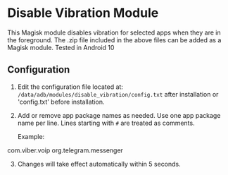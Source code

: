 # Disable Vibration Module

This Magisk module disables vibration for selected apps when they are in the foreground.
The .zip file included in the above files can be added as a Magisk module. 
Tested in Android 10


## Configuration

1. Edit the configuration file located at:
   `/data/adb/modules/disable_vibration/config.txt` after installation or 'config.txt' before installation.

2. Add or remove app package names as needed. Use one app package name per line. Lines starting with `#` are treated as comments.

   Example:

com.viber.voip
org.telegram.messenger


3. Changes will take effect automatically within 5 seconds.
